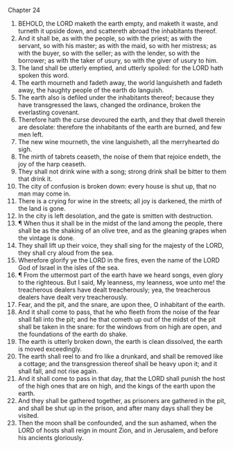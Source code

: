 

Chapter 24

1. BEHOLD, the LORD maketh the earth empty, and maketh it waste, and turneth it upside down, and scattereth abroad the inhabitants thereof.
2. And it shall be, as with the people, so with the priest; as with the servant, so with his master; as with the maid, so with her mistress; as with the buyer, so with the seller; as with the lender, so with the borrower; as with the taker of usury, so with the giver of usury to him.
3. The land shall be utterly emptied, and utterly spoiled: for the LORD hath spoken this word.
4. The earth mourneth and fadeth away, the world languisheth and fadeth away, the haughty people of the earth do languish.
5. The earth also is defiled under the inhabitants thereof; because they have transgressed the laws, changed the ordinance, broken the everlasting covenant.
6. Therefore hath the curse devoured the earth, and they that dwell therein are desolate: therefore the inhabitants of the earth are burned, and few men left.
7. The new wine mourneth, the vine languisheth, all the merryhearted do sigh.
8. The mirth of tabrets ceaseth, the noise of them that rejoice endeth, the joy of the harp ceaseth.
9. They shall not drink wine with a song; strong drink shall be bitter to them that drink it.
10. The city of confusion is broken down: every house is shut up, that no man may come in.
11. There is a crying for wine in the streets; all joy is darkened, the mirth of the land is gone.
12. In the city is left desolation, and the gate is smitten with destruction.
13. ¶ When thus it shall be in the midst of the land among the people, there shall be as the shaking of an olive tree, and as the gleaning grapes when the vintage is done.
14. They shall lift up their voice, they shall sing for the majesty of the LORD, they shall cry aloud from the sea.
15. Wherefore glorify ye the LORD in the fires, even the name of the LORD God of Israel in the isles of the sea.
16. ¶ From the uttermost part of the earth have we heard songs, even glory to the righteous.  But I said, My leanness, my leanness, woe unto me!  the treacherous dealers have dealt treacherously; yea, the treacherous dealers have dealt very treacherously.
17. Fear, and the pit, and the snare, are upon thee, O inhabitant of the earth.
18. And it shall come to pass, that he who fleeth from the noise of the fear shall fall into the pit; and he that cometh up out of the midst of the pit shall be taken in the snare: for the windows from on high are open, and the foundations of the earth do shake.
19. The earth is utterly broken down, the earth is clean dissolved, the earth is moved exceedingly.
20. The earth shall reel to and fro like a drunkard, and shall be removed like a cottage; and the transgression thereof shall be heavy upon it; and it shall fall, and not rise again.
21. And it shall come to pass in that day, that the LORD shall punish the host of the high ones that are on high, and the kings of the earth upon the earth.
22. And they shall be gathered together, as prisoners are gathered in the pit, and shall be shut up in the prison, and after many days shall they be visited.
23. Then the moon shall be confounded, and the sun ashamed, when the LORD of hosts shall reign in mount Zion, and in Jerusalem, and before his ancients gloriously.
